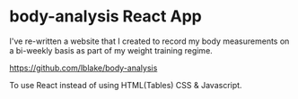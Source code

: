 # body-analysis React App

I've re-written a website that I created to record my body measurements on a bi-weekly basis as part of my weight training regime.

https://github.com/lblake/body-analysis

To use React instead of using HTML(Tables) CSS & Javascript.
